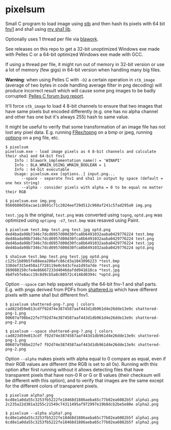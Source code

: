# pixelsum

Small C program to load image using [stb](https://github.com/nothings/stb) and
then hash its pixels with 64 bit [fnv1](http://www.isthe.com/chongo/tech/comp/fnv/)
and sha1 using [my sha1 lib](https://github.com/FRex/blasha1).

Optionally uses 1 thread per file via [blawork](https://github.com/FRex/blawork).

See releases on this repo to get a 32-bit unoptimized Windows exe made with
Pelles C or a 64-bit optimized Windows exe made with GCC.

If using a thread per file, it might run out of memory in 32-bit version or
use a lot of memory (few gigs) in 64-bit version when handling many big files.

**Warning**: when using Pelles C with `-O2` a certain operation in `stb_image`
(average of two bytes in code handling average filter in png decoding) will
produce incorrect result which will cause some png images to be badly corrupted:
[Pelles C forum bug report](https://forum.pellesc.de/index.php?topic=7837.0).

It'll force `stb_image` to load 4 8-bit channels to ensure that two images that
have same pixels but encoded differently (e.g. one has no alpha channel and
other has one but it's always 255) hash to same value.

It might be useful to verify that some transformation of an image file has not
lost any pixel data. E.g. running [FRex/topng](https://github.com/FRex/topng) on
a bmp or jpeg, running [optipng](http://optipng.sourceforge.net/) on a png file, etc.

```
$ pixelsum
pixelsum.exe - load image pixels as 4 8-bit channels and calculate their sha1 and 64-bit fnv1
    Info : blawork_implementation_name() = 'WINAPI'
    Info : BLA_WMAIN_USING_WMAIN_BOOLEAN = 1
    Info : 64-bit executable
    Usage: pixelsum.exe [options..] input.png...
       --space - separate fnv1 and sha1 in output by space (default = one hex string)
       --alpha - consider pixels with alpha = 0 to be equal no matter their RGB
```

```
$ pixelsum.exe img.png
9560b80d56acae1c8691c71c2024eef29d512c960af241c57ad295a0 img.png
```

`test.jpg` is the original, `test.png` was converted using `topng`, `optd.png`
was optimized using `optipng -o7`, `test.bmp` was resaved using Paint.

```
$ pixelsum test.bmp test.png test.jpg optd.png
ded4bada98b7346c7dcd6957d00d30fca8b6491032aaba0429776224 test.bmp
ded4bada98b7346c7dcd6957d00d30fca8b6491032aaba0429776224 test.png
ded4bada98b7346c7dcd6957d00d30fca8b6491032aaba0429776224 test.jpg
ded4bada98b7346c7dcd6957d00d30fca8b6491032aaba0429776224 optd.png

$ sha1sum test.bmp test.png test.jpg optd.png
c125c1b89b5fe88eea200afc86cd3a1043096223 *test.bmp
330def315e450a1f728119e0c643cfea1d93a7de *test.png
369088150cfe4e86667233d4046dafdd941618ca *test.jpg
4bdfe5fe8acc19c8d9cb5a8c80572c4146d0394c *optd.png
```

Option `--space` can help separet visually the 64-bit fnv-1 and sha1 parts.
E.g. with pngs derived from PDFs from [shattered.io](https://shattered.io/)
which have different pixels with same sha1 but different fnv1.
```
$ pixelsum shattered-png-?.png | colors
cad823d59e013cdff92d74e3874587aaf443d1db961d4e26dde13e9c shattered-png-1.png
00607af98be22fe7f92d74e3874587aaf443d1db961d4e26dde13e9c shattered-png-2.png

$ pixelsum --space shattered-png-?.png | colors
cad823d59e013cdf f92d74e3874587aaf443d1db961d4e26dde13e9c shattered-png-1.png
00607af98be22fe7 f92d74e3874587aaf443d1db961d4e26dde13e9c shattered-png-2.png
```

Option `--alpha` makes pixels with alpha equal to 0 compare as equal, even if
their RGB values are different (the RGB is set to all 0s). Running with this
option after first running without it allows detecting files that have
transparent pixels that have non-0 R or G or B values (their checksum will be
different with this option), and to verify that images are the same except for
the different colors of transparent pixels.
```
$ pixelsum alpha?.png
6cd8e1a0da55c3253fb5222fe18468d1886aeba65c77b02ea6082b5f alpha1.png
2c235a22d301a3255c21549c74311495af972997e19b0dcb2be5e80e alpha2.png

$ pixelsum --alpha alpha?.png
6cd8e1a0da55c3253fb5222fe18468d1886aeba65c77b02ea6082b5f alpha1.png
6cd8e1a0da55c3253fb5222fe18468d1886aeba65c77b02ea6082b5f alpha2.png
```
